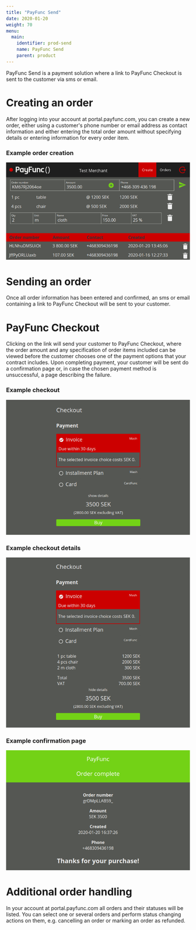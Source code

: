 ```yaml
---
title: "PayFunc Send"
date: 2020-01-20
weight: 70
menu: 
  main:
    identifier: prod-send
    name: PayFunc Send
    parent: product
---
```


PayFunc Send is a payment solution where a link to PayFunc Checkout is sent to the customer via sms or email.
<!--more-->

# Creating an order
After logging into your account at portal.payfunc.com, you can create a new order, either using a customer's phone number or email address as contact information and either entering the total order amount without specifying details or entering information for every order item.

### Example order creation
![Items can be added to the order in PayFunc Portal](./dark_en_portal_items.png "Addition of items in PayFunc Portal")

# Sending an order
Once all order information has been entered and confirmed, an sms or email containing a link to PayFunc Checkout will be sent to your customer.

# PayFunc Checkout
Clicking on the link will send your customer to PayFunc Checkout, where the order amount and any specification of order items included can be viewed before the customer chooses one of the payment options that your contract includes. Upon completing payment, your customer will be sent do a confirmation page or, in case the chosen payment method is unsuccessful, a page describing the failure.

### Example checkout
![A summary of the order will be visible in PayFunc Checkout](./dark_en_checkout_items_closed.png "Default view of orders in PayFunc Checkout")

### Example checkout details
![Any available order details can be viewed in PayFunc Checkout](./dark_en_checkout_items_opened.png "Detailed view of orders in PayFunc Checkout")

### Example confirmation page
![A confirmation page is displayed upon successful payment completion](./dark_en_done.png "Confirmation page")

# Additional order handling
In your account at portal.payfunc.com all orders and their statuses will be listed. You can select one or several orders and perform status changing actions on them, e.g. cancelling an order or marking an order as refunded.

